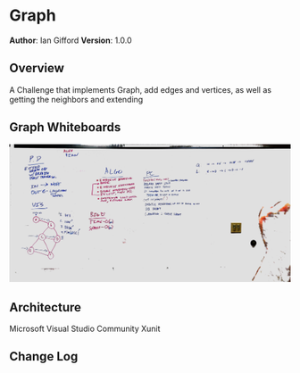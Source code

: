 # Graph

**Author**: Ian Gifford
**Version**: 1.0.0

## Overview
A Challenge that implements Graph, add edges and vertices, as well as getting the neighbors and extending

## Graph Whiteboards
![Extend](https://github.com/IanGifford261/Data-Structures-And-Algorithms/blob/master/Assets/alexandian.jpg)

## Architecture
Microsoft Visual Studio Community
Xunit

## Change Log
